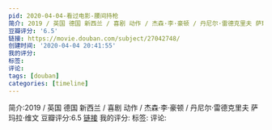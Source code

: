 ```yaml
---
pid: 2020-04-04-看过电影-腰间持枪
简介: 2019 / 英国 德国 新西兰 / 喜剧 动作 / 杰森·李·豪顿 / 丹尼尔·雷德克里夫 萨玛拉·维文
豆瓣评分: '6.5'
链接: https://movie.douban.com/subject/27042748/
创建时间: '2020-04-04 20:41:55'
我的评分:
标签:
评论:
tags: [douban]
categories: [timeline]
---
```

简介:2019 / 英国 德国 新西兰 / 喜剧 动作 / 杰森·李·豪顿 / 丹尼尔·雷德克里夫 萨玛拉·维文
豆瓣评分:6.5
[链接](https://movie.douban.com/subject/27042748/)
我的评分:
标签:
评论:
